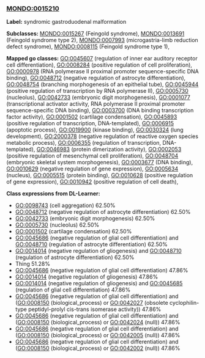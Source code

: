 
### [MONDO:0015210](http://purl.obolibrary.org/obo/MONDO_0015210)
**Label:** syndromic gastroduodenal malformation

**Subclasses:** [MONDO:0015267](http://purl.obolibrary.org/obo/MONDO_0015267) (Feingold syndrome), [MONDO:0013691](http://purl.obolibrary.org/obo/MONDO_0013691) (Feingold syndrome type 2), [MONDO:0007993](http://purl.obolibrary.org/obo/MONDO_0007993) (microgastria-limb reduction defect syndrome), [MONDO:0008115](http://purl.obolibrary.org/obo/MONDO_0008115) (Feingold syndrome type 1), 

**Mapped go classes:** [GO:0045607](http://purl.obolibrary.org/obo/GO_0045607) (regulation of inner ear auditory receptor cell differentiation), [GO:0008284](http://purl.obolibrary.org/obo/GO_0008284) (positive regulation of cell proliferation), [GO:0000978](http://purl.obolibrary.org/obo/GO_0000978) (RNA polymerase II proximal promoter sequence-specific DNA binding), [GO:0048712](http://purl.obolibrary.org/obo/GO_0048712) (negative regulation of astrocyte differentiation), [GO:0048754](http://purl.obolibrary.org/obo/GO_0048754) (branching morphogenesis of an epithelial tube), [GO:0045944](http://purl.obolibrary.org/obo/GO_0045944) (positive regulation of transcription by RNA polymerase II), [GO:0005730](http://purl.obolibrary.org/obo/GO_0005730) (nucleolus), [GO:0042733](http://purl.obolibrary.org/obo/GO_0042733) (embryonic digit morphogenesis), [GO:0001077](http://purl.obolibrary.org/obo/GO_0001077) (transcriptional activator activity, RNA polymerase II proximal promoter sequence-specific DNA binding), [GO:0003700](http://purl.obolibrary.org/obo/GO_0003700) (DNA binding transcription factor activity), [GO:0001502](http://purl.obolibrary.org/obo/GO_0001502) (cartilage condensation), [GO:0045893](http://purl.obolibrary.org/obo/GO_0045893) (positive regulation of transcription, DNA-templated), [GO:0006915](http://purl.obolibrary.org/obo/GO_0006915) (apoptotic process), [GO:0019900](http://purl.obolibrary.org/obo/GO_0019900) (kinase binding), [GO:0030324](http://purl.obolibrary.org/obo/GO_0030324) (lung development), [GO:2000378](http://purl.obolibrary.org/obo/GO_2000378) (negative regulation of reactive oxygen species metabolic process), [GO:0006355](http://purl.obolibrary.org/obo/GO_0006355) (regulation of transcription, DNA-templated), [GO:0046983](http://purl.obolibrary.org/obo/GO_0046983) (protein dimerization activity), [GO:0002053](http://purl.obolibrary.org/obo/GO_0002053) (positive regulation of mesenchymal cell proliferation), [GO:0048704](http://purl.obolibrary.org/obo/GO_0048704) (embryonic skeletal system morphogenesis), [GO:0003677](http://purl.obolibrary.org/obo/GO_0003677) (DNA binding), [GO:0010629](http://purl.obolibrary.org/obo/GO_0010629) (negative regulation of gene expression), [GO:0005634](http://purl.obolibrary.org/obo/GO_0005634) (nucleus), [GO:0005515](http://purl.obolibrary.org/obo/GO_0005515) (protein binding), [GO:0010628](http://purl.obolibrary.org/obo/GO_0010628) (positive regulation of gene expression), [GO:0010942](http://purl.obolibrary.org/obo/GO_0010942) (positive regulation of cell death), 

**Class expressions from DL-Learner:**

- [GO:0098743](http://purl.obolibrary.org/obo/GO_0098743) (cell aggregation) 62.50%
- [GO:0048712](http://purl.obolibrary.org/obo/GO_0048712) (negative regulation of astrocyte differentiation) 62.50%
- [GO:0042733](http://purl.obolibrary.org/obo/GO_0042733) (embryonic digit morphogenesis) 62.50%
- [GO:0005730](http://purl.obolibrary.org/obo/GO_0005730) (nucleolus) 62.50%
- [GO:0001502](http://purl.obolibrary.org/obo/GO_0001502) (cartilage condensation) 62.50%
- [GO:0045686](http://purl.obolibrary.org/obo/GO_0045686) (negative regulation of glial cell differentiation) and [GO:0048710](http://purl.obolibrary.org/obo/GO_0048710) (regulation of astrocyte differentiation) 62.50%
- [GO:0014014](http://purl.obolibrary.org/obo/GO_0014014) (negative regulation of gliogenesis) and [GO:0048710](http://purl.obolibrary.org/obo/GO_0048710) (regulation of astrocyte differentiation) 62.50%
- Thing 51.28%
- [GO:0045686](http://purl.obolibrary.org/obo/GO_0045686) (negative regulation of glial cell differentiation) 47.86%
- [GO:0014014](http://purl.obolibrary.org/obo/GO_0014014) (negative regulation of gliogenesis) 47.86%
- [GO:0014014](http://purl.obolibrary.org/obo/GO_0014014) (negative regulation of gliogenesis) and [GO:0045685](http://purl.obolibrary.org/obo/GO_0045685) (regulation of glial cell differentiation) 47.86%
- [GO:0045686](http://purl.obolibrary.org/obo/GO_0045686) (negative regulation of glial cell differentiation) and ([GO:0008150](http://purl.obolibrary.org/obo/GO_0008150) (biological_process) or [GO:0042027](http://purl.obolibrary.org/obo/GO_0042027) (obsolete cyclophilin-type peptidyl-prolyl cis-trans isomerase activity)) 47.86%
- [GO:0045686](http://purl.obolibrary.org/obo/GO_0045686) (negative regulation of glial cell differentiation) and ([GO:0008150](http://purl.obolibrary.org/obo/GO_0008150) (biological_process) or [GO:0042024](http://purl.obolibrary.org/obo/GO_0042024) (null)) 47.86%
- [GO:0045686](http://purl.obolibrary.org/obo/GO_0045686) (negative regulation of glial cell differentiation) and ([GO:0008150](http://purl.obolibrary.org/obo/GO_0008150) (biological_process) or [GO:0042005](http://purl.obolibrary.org/obo/GO_0042005) (null)) 47.86%
- [GO:0045686](http://purl.obolibrary.org/obo/GO_0045686) (negative regulation of glial cell differentiation) and ([GO:0008150](http://purl.obolibrary.org/obo/GO_0008150) (biological_process) or [GO:0042002](http://purl.obolibrary.org/obo/GO_0042002) (null)) 47.86%


